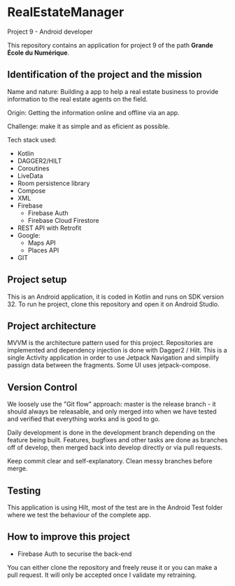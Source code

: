 # RealEstateManager

Project 9 - Android developer

This repository contains an application for project 9 of the path **Grande École du Numérique**. 

## Identification of the project and the mission

Name and nature: 
Building a app to help a real estate business to  provide information to the real estate agents on the field.

Origin: 
Getting the information online and offline via an app.

Challenge: 
make it as simple and as eficient as possible.

Tech stack used:
* Kotlin
* DAGGER2/HILT
* Coroutines
* LiveData
* Room persistence library
* Compose
* XML
* Firebase
  * Firebase Auth
  * Firebase Cloud Firestore
* REST API with Retrofit
* Google:
  * Maps API
  * Places API
* GIT

## Project setup

This is an Android application, it is coded in Kotlin and runs on SDK version 32. To run he project, clone this repository and open it on Android Studio. 

## Project architecture

MVVM is the architecture pattern used for this project. Repositories are implemented and dependency injection is done with Dagger2 / Hilt.
This is a single Activity application in order to use Jetpack Navigation and simplify passign data between the fragments.
Some UI uses jetpack-compose.

## Version Control

We loosely use the "Git flow" approach: master is the release branch - it should always be releasable, and only merged into when we have tested and verified that everything works and is good to go. 

Daily development is done in the development branch depending on the feature being built. Features, bugfixes and other tasks are done as branches off of develop, then merged back into develop directly or via pull requests.

Keep commit clear and self-explanatory. Clean messy branches before merge. 

## Testing

This application is using Hilt, most of the test are in the Android Test folder where we test the behaviour of the complete app. 

## How to improve this project

* Firebase Auth to securise the back-end

You can either clone the repository and freely reuse it or you can make a pull request. It will only be accepted once I validate my retraining. 
